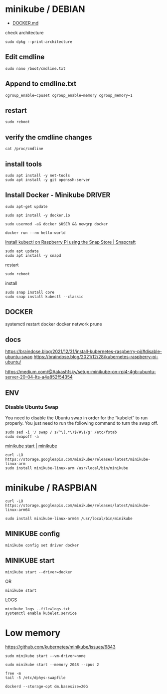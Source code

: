 
# minikube / DEBIAN

+ [DOCKER.md](DOCKER.md)


check architecture

    sudo dpkg --print-architecture

## Edit cmdline

    sudo nano /boot/cmdline.txt

## Append to cmdline.txt

    cgroup_enable=cpuset cgroup_enable=memory cgroup_memory=1

## restart

    sudo reboot

## verify the cmdline changes 

    cat /proc/cmdline


## install tools

    sudo apt install -y net-tools
    sudo apt install -y git openssh-server

## Install Docker - Minikube DRIVER


    sudo apt-get update
    
    sudo apt install -y docker.io

    sudo usermod -aG docker $USER && newgrp docker

    docker run --rm hello-world

[Install kubectl on Raspberry Pi using the Snap Store | Snapcraft](https://snapcraft.io/install/kubectl/raspbian)

    sudo apt update
    sudo apt install -y snapd
    
restart

    sudo reboot
    
install

    sudo snap install core
    sudo snap install kubectl --classic


## DOCKER

systemctl restart docker
docker network prune

## docs

https://braindose.blog/2021/12/31/install-kubernetes-raspberry-pi/#disable-ubuntu-swap
https://braindose.blog/2021/12/28/kubernetes-raspberry-pi-ubuntu/

https://medium.com/@Aakash1sky/setup-minikube-on-rpi4-4gb-ubuntu-server-20-04-lts-a4a852f54354

## ENV

### Disable Ubuntu Swap

You need to disable the Ubuntu swap in order for the “kubelet” to run properly. You just need to run the following command to turn the swap off.

    sudo sed -i '/ swap / s/^\(.*\)$/#\1/g' /etc/fstab
    sudo swapoff -a


[minikube start | minikube](https://minikube.sigs.k8s.io/docs/start/)


    curl -LO https://storage.googleapis.com/minikube/releases/latest/minikube-linux-arm
    sudo install minikube-linux-arm /usr/local/bin/minikube



# minikube / RASPBIAN
  
    curl -LO https://storage.googleapis.com/minikube/releases/latest/minikube-linux-arm64

    sudo install minikube-linux-arm64 /usr/local/bin/minikube
  

## MINIKUBE config

    minikube config set driver docker
    


## MINIKUBE start

    minikube start --driver=docker

OR

    minikube start

LOGS
    
    minikube logs --file=logs.txt
    systemctl enable kubelet.service
 
# Low memory

https://github.com/kubernetes/minikube/issues/6843

    sudo minikube start --vm-driver=none

    sudo minikube start --memory 2048 --cpus 2

    free -m
    tail -5 /etc/dphys-swapfile

    dockerd --storage-opt dm.basesize=20G
    
    
